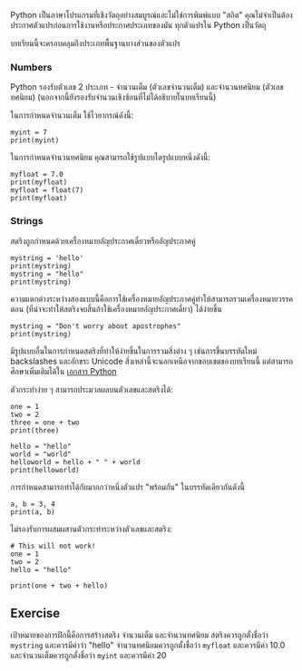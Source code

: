 Python เป็นภาษาโปรแกรมที่เชิงวัตถุอย่างสมบูรณ์และไม่ใช่การพิมพ์แบบ "สถิต" คุณไม่จำเป็นต้องประกาศตัวแปรก่อนการใช้งานหรือประกาศประเภทของมัน ทุกตัวแปรใน Python เป็นวัตถุ

บทเรียนนี้จะครอบคลุมถึงประเภทพื้นฐานบางส่วนของตัวแปร

### Numbers
Python รองรับตัวเลข 2 ประเภท - จำนวนเต็ม (ตัวเลขจำนวนเต็ม) และจำนวนทศนิยม (ตัวเลขทศนิยม) (นอกจากนี้ยังรองรับจำนวนเชิงซ้อนที่ไม่ได้อธิบายในบทเรียนนี้)

ในการกำหนดจำนวนเต็ม ใช้ไวยากรณ์ดังนี้:

    myint = 7
    print(myint)

ในการกำหนดจำนวนทศนิยม คุณสามารถใช้รูปแบบใดรูปแบบหนึ่งดังนี้:

    myfloat = 7.0
    print(myfloat)
    myfloat = float(7)
    print(myfloat)

### Strings

สตริงถูกกำหนดด้วยเครื่องหมายอัญประกาศเดี่ยวหรืออัญประกาศคู่

    mystring = 'hello'
    print(mystring)
    mystring = "hello"
    print(mystring)

ความแตกต่างระหว่างสองแบบนี้คือการใช้เครื่องหมายอัญประกาศคู่ทำให้สามารถรวมเครื่องหมายวรรคตอน (ที่น่าจะทำให้สตริงจบสิ้นถ้าใช้เครื่องหมายอัญประกาศเดี่ยว) ได้ง่ายขึ้น

    mystring = "Don't worry about apostrophes"
    print(mystring)
    
มีรูปแบบอื่นในการกำหนดสตริงที่ทำให้ง่ายขึ้นในการรวมสิ่งต่าง ๆ เช่นการขึ้นบรรทัดใหม่ backslashes และอักขระ Unicode สิ่งเหล่านี้จะนอกเหนือจากขอบเขตของบทเรียนนี้ แต่สามารถศึกษาเพิ่มเติมได้ใน [เอกสาร Python](http://docs.python.org/tutorial/introduction.html#strings "Strings in Python Tutorial")

ตัวกระทำง่าย ๆ สามารถประมวลผลบนตัวเลขและสตริงได้:

    one = 1
    two = 2
    three = one + two
    print(three)

    hello = "hello"
    world = "world"
    helloworld = hello + " " + world
    print(helloworld)

การกำหนดสามารถทำได้กับมากกว่าหนึ่งตัวแปร "พร้อมกัน" ในบรรทัดเดียวกันดังนี้

    a, b = 3, 4
    print(a, b)

ไม่รองรับการผสมผสานตัวกระทำระหว่างตัวเลขและสตริง:

    # This will not work!
    one = 1
    two = 2
    hello = "hello"
    
    print(one + two + hello)


Exercise
--------

เป้าหมายของการฝึกนี้คือการสร้างสตริง จำนวนเต็ม และจำนวนทศนิยม สตริงควรถูกตั้งชื่อว่า `mystring` และควรมีคำว่า "hello" จำนวนทศนิยมควรถูกตั้งชื่อว่า `myfloat` และควรมีค่า 10.0 และจำนวนเต็มควรถูกตั้งชื่อว่า `myint` และควรมีค่า 20